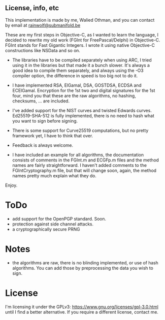 License, info, etc
------------------
This implementation is made by me, Walied Othman, and you can contact by email at rainwolf@submanifold.be 

These are my first steps in Objective-C, as I wanted to learn the language, I decided to rewrite my 
old work (FGInt for FreePascal/Delphi) in Objective-C. FGInt stands for Fast Gigantic Integers. I 
wrote it using native Objective-C constructions like NSData and so on.

- The libraries have to be compiled separately when using ARC, I tried using it in the libraries but
that made it a bunch slower. It's always a good idea to compile them separately, and always using the
-O3 compiler option, the difference in speed is too big not to do it.

- I have implemented RSA, ElGamal, DSA, GOSTDSA, ECDSA and ECElGamal. Encryption for the 1st two and 
digital signatures for the 1st four, mind you that these are the raw algorithms, no hashing, checksums, 
... are included. 

- I've added support for the NIST curves and twisted Edwards curves. Ed25519-SHA-512 is fully implemented, there is no need to hash what you want to sign before signing.

- There is some support for Curve25519 computations, but no pretty framework yet, I have to think that over.

- Feedback is always welcome.

- I have included an example for all algorithms, the documentation consists of comments in the FGInt.m
and ECGFp.m files and the method names are fairly straightforward. I haven't added comments to the 
FGIntCryptography.m file, but that will change soon, again, the method names pretty much explain what they do.

Enjoy.

ToDo
====
* add support for the OpenPGP standard. Soon.
* protection against side channel attacks.
* a cryptographically secure PRNG

Notes
=====
* the algorithms are raw, there is no blinding implemented, or use of hash algorithms. You can add those by preprocessing the data you wish to sign.

 
License
=======
I'm licensing it under the GPLv3: https://www.gnu.org/licenses/gpl-3.0.html
until I find a better alternative. If you require a different license, contact me.
